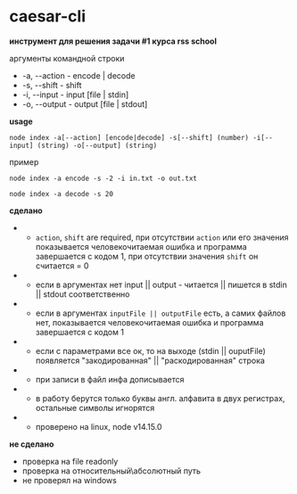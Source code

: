 # caesar-cli

**инструмент для решения задачи #1 курса rss school**

аргументы командной строки

- -a, --action - encode | decode
- -s, --shift - shift
- -i, --input - input [file | stdin]
- -o, --output - output [file | stdout]

**usage**

`node index -a[--action] [encode|decode] -s[--shift] (number) -i[--input] (string) -o[--output] (string)`

пример

`node index -a encode -s -2 -i in.txt -o out.txt`

`node index -a decode -s 20 `

**сделано**

- - `action`, `shift` are required, при отсутствии `action` или его значения показывается человекочитаемая ошибка и программа завершается с кодом 1, при отсутствии значения `shift` он считается = 0
- - если в аргументах нет input || output - читается || пишется в stdin || stdout соответственно
- - если в аргументах `inputFile || outputFile` есть, а самих файлов нет, показывается человекочитаемая ошибка и программа завершается с кодом 1
- - если с параметрами все ок, то на выходе (stdin || ouputFile) появляется "закодированная" || "раскодированная" строка
- - при записи в файл инфа дописывается
- - в работу берутся только буквы англ. алфавита в двух регистрах, остальные символы игнорятся
- - проверено на linux, node v14.15.0

**не сделано**

- проверка на file readonly
- проверка на относительный\абсолютный путь
- не проверял на windows
